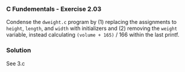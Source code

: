 ### C Fundementals - Exercise 2.03

Condense the ```dweight.c``` program by (1) replacing the assignments to ```height```, ```length```, and ```width``` with initializers and
(2) removing the ```weight``` variable, instead calculating ```(volume + 165)``` / 166 within the last printf.

###  Solution

See 3.c
